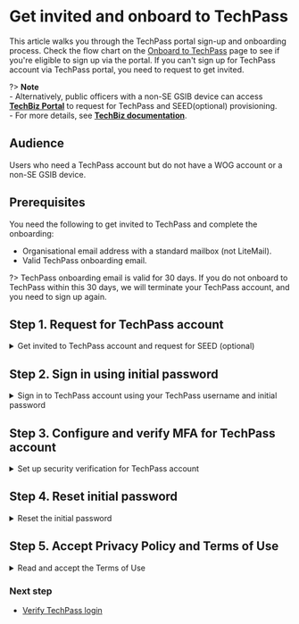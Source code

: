# Get invited and onboard to TechPass

This article walks you through the TechPass portal sign-up and onboarding process. Check the flow chart on the [Onboard to TechPass](onboard-to-techpass) page to see if you're eligible to sign up via the portal. If you can't sign up for TechPass account via TechPass portal, you need to request to get invited.

?> **Note**<br>- Alternatively, public officers with a non-SE GSIB device can access [**TechBiz Portal**](https://portal.techbiz.suite.gov.sg) to request for TechPass and SEED(optional) provisioning. <br>- For more details, see [**TechBiz documentation**](https://docs.developer.tech.gov.sg/docs/techbiz-documentation/).


## Audience

Users who need a TechPass account but do not have a WOG account or a non-SE GSIB device.

## Prerequisites

You need the following to get invited to TechPass and complete the onboarding:

- Organisational email address with a standard mailbox (not LiteMail).
- Valid TechPass onboarding email.

?> TechPass onboarding email is valid for 30 days. If you do not onboard to TechPass within this 30 days, we will terminate your TechPass account, and you need to sign up again.



## Step 1. Request for TechPass account

<details data-is-open="true" data-is-size="medium"> <summary>Get invited to TechPass account and request for SEED (optional)</summary>

1. Contact your project manager or the reporting officer to request for TechPass account and SEED provisioning(optional).

!> To access service such as SGTS and GCC 2.0 resources through an Internet Device, you need to onboard that device to SEED.

2. Provide the required details in this request such as your organisational email address, mobile phone number and project name.

   Project manager or the reporting officer contacts the sponsoring agency or the tenant admin to invite you to TechPass.

> **Additional information**:
  >
  > **When you are invited to TechPass**
  >- A TechPass account is provisioned for you and is in pending state.
  >- We'll send the TechPass onboarding email with your TechPass account or log in ID. 
  >- You need to activate the account within 30 days. 
  >- Your TechPass log in ID's domain will be ```techpass.gov.sg```.
  >- You will receive the initial password by SMS to the registered mobile number.
  
  >
  > **If SEED provisioning is successful**:
  >
  >- We'll send the SEED onboarding email within the next three business days.
  >- This email is valid only for 30 days.
  >- Ensure that you have activated your TechPass account before proceeding to onboard your Internet Device to SEED.
  >- If your SEED onboarding email has expired, you need to request again.

 
</details>

## Step 2. Sign in using initial password

<details data-is-open="true" data-is-size="medium">  <summary>Sign in to TechPass account using your TechPass username and initial password</summary>

 1. Go to the required Docs portal environment and click **Login**.

    - [Docs portal - staging environment](https://stg.docs.developer.tech.gov.sg/)
    - [Docs portal - production environment](https://docs.developer.tech.gov.sg/)

  2. Enter your TechPass username and click **Next**.

    ![vendor-sign-in-1](assets/support/Vendor_email.png)

  3. Enter the initial password and click **Sign in**.

    ![vendor-initial-pwd](assets/support/vendor-initial-password.png)

  4. Click **Next** to configure MFA for your TechPass account. 

   ![proceed-to-mfa-setup](assets/support/more-info-required.png ':size=500')

  </details>

## Step 3. Configure and verify MFA for TechPass account

<details data-is-open="true" data-is-size="medium">  <summary>Set up security verification for TechPass account</summary>

  ?> This document guides you to configure Microsoft authenticator as your MFA. We recommend Microsoft authenticator for the following reasons:<br>- It supports **Number Matching** to protect you from MFA Fatigue attacks and increases the security of your account.<br>- Microsoft constantly improves its MFA security policies to protect its users.

  1. Install Microsoft Authenticator on your mobile device.

  2. Click **Next** on your computer. 

    ![vendor-mfa-1](assets/support/vendor-mfa-1-new.png)

  3. On your mobile device, open Microsoft **Authenticator** and select **+ Add account** > **Work or School account**.
  4. Select **Scan a QR code**.
  5. Go back to your computer and click **Next**.

    ![vendor-mfa-2](assets/support/vendor-mfa-2-new.png)

  6. Scan the QR code on your computer screen and click **Next**. Your TechPass account gets activated and linked to the authenticator app.

     ![vendor-scan-qr-code](assets/support/vendor-mfa-3-new.png)

   A number is shown on your browser.
   
    ![number-mfa](assets/images/onboarding/po-non-se/number-mfa.png)

  7. On the Authenticator app, enter the number shown, and select **Yes** to authenticate your sign-in. 
   
    ![vendor-confirmed-mfa](assets/support/vendor-mfa-5-new.png)

  8. On your computer, click **Next**.
  9. Choose the country code, enter your mobile phone number and click **Next**.
  
    ![vendor-mfa-6](assets/support/vendor-mfa-6-new.png)

  You will receive a six-digit code on this phone number. 

  10. Enter the six-digit code and click **Next**.

  ![vendor-mfa-7](assets/support/vendor-mfa-7-new.png)

  Now your mobile phone is registered successfully to this account.

  11. Click **Next**.

  ![vendor-mfa-8](assets/support/vendor-mfa-8-new.png)

  11. When you see a success message, click **Done**.

  ![vendor-mfa-9](assets/support/vendor-mfa-9-new.png)

  Now you will be prompted to reset your initial password.
</details>

## Step 4. Reset initial password

<details data-is-open="true" data-is-size="medium">  <summary> Reset the initial password</summary>

  1. Enter your **initial password**, **new password** and retype the new password to confirm.

  2. Click **Sign in** to proceed to accept the Terms of Use.

  ![vendor-mfa-9](assets/support/vendor-update-initial-password.png)
</details>

## Step 5. Accept Privacy Policy and Terms of Use

<details data-is-open="true" data-is-size="medium"> <summary> Read and accept the Terms of Use</summary>

  1. Read the **Privacy Policy** and click **Accept**.
  2. Read the **Terms of Use** and click **Accept**.
  3. If SEED has been provisioned to you, read the **MDM AUP Policy** and click **Accept**.

  You have now successfully onboarded to your TechPass account. If you need to onboard your Internet Device to SEED, you can proceed now.

?> Refer to the [Prerequisites for onboarding your device to SEED](https://docs.developer.tech.gov.sg/docs/security-suite-for-engineering-endpoint-devices/#/prerequisites-for-onboarding) before you onboard your Internet Device to SEED.

</details>

### Next step

- [Verify TechPass login](log-in-with-techpass#log-in-to-a-service-using-your-techpass-account)


